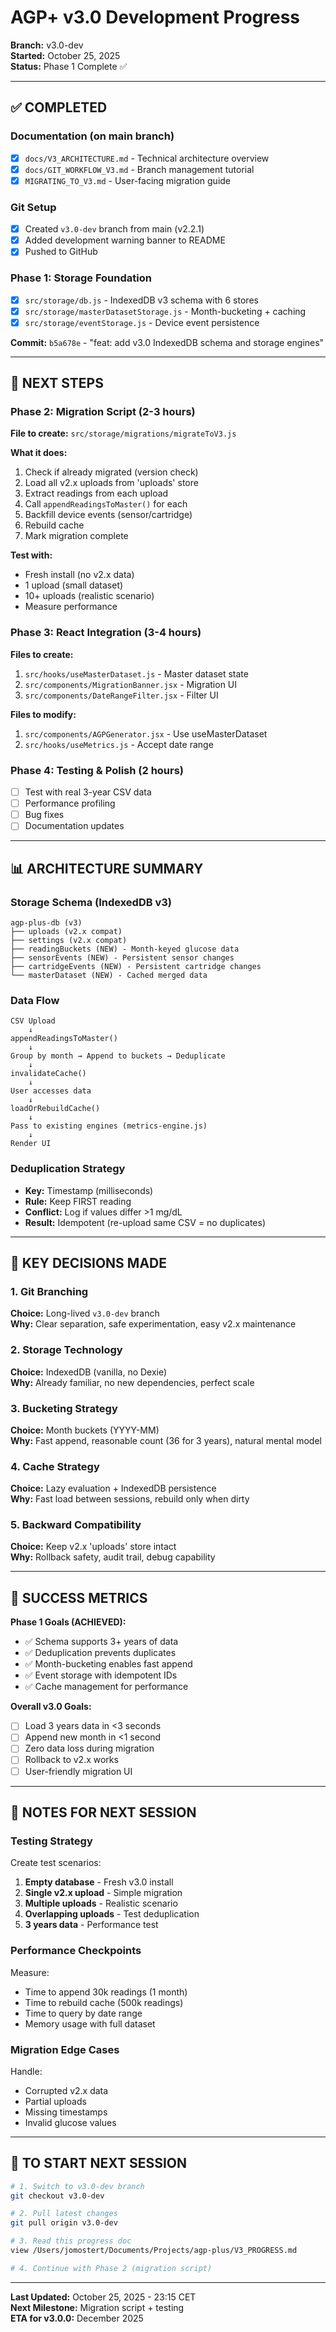 # AGP+ v3.0 Development Progress

**Branch:** v3.0-dev  
**Started:** October 25, 2025  
**Status:** Phase 1 Complete ✅

---

## ✅ COMPLETED

### Documentation (on main branch)
- [x] `docs/V3_ARCHITECTURE.md` - Technical architecture overview
- [x] `docs/GIT_WORKFLOW_V3.md` - Branch management tutorial
- [x] `MIGRATING_TO_V3.md` - User-facing migration guide

### Git Setup
- [x] Created `v3.0-dev` branch from main (v2.2.1)
- [x] Added development warning banner to README
- [x] Pushed to GitHub

### Phase 1: Storage Foundation
- [x] `src/storage/db.js` - IndexedDB v3 schema with 6 stores
- [x] `src/storage/masterDatasetStorage.js` - Month-bucketing + caching
- [x] `src/storage/eventStorage.js` - Device event persistence

**Commit:** `b5a678e` - "feat: add v3.0 IndexedDB schema and storage engines"

---

## 🚧 NEXT STEPS

### Phase 2: Migration Script (2-3 hours)

**File to create:** `src/storage/migrations/migrateToV3.js`

**What it does:**
1. Check if already migrated (version check)
2. Load all v2.x uploads from 'uploads' store
3. Extract readings from each upload
4. Call `appendReadingsToMaster()` for each
5. Backfill device events (sensor/cartridge)
6. Rebuild cache
7. Mark migration complete

**Test with:**
- Fresh install (no v2.x data)
- 1 upload (small dataset)
- 10+ uploads (realistic scenario)
- Measure performance

### Phase 3: React Integration (3-4 hours)

**Files to create:**
1. `src/hooks/useMasterDataset.js` - Master dataset state
2. `src/components/MigrationBanner.jsx` - Migration UI
3. `src/components/DateRangeFilter.jsx` - Filter UI

**Files to modify:**
1. `src/components/AGPGenerator.jsx` - Use useMasterDataset
2. `src/hooks/useMetrics.js` - Accept date range

### Phase 4: Testing & Polish (2 hours)

- [ ] Test with real 3-year CSV data
- [ ] Performance profiling
- [ ] Bug fixes
- [ ] Documentation updates

---

## 📊 ARCHITECTURE SUMMARY

### Storage Schema (IndexedDB v3)

```
agp-plus-db (v3)
├── uploads (v2.x compat)
├── settings (v2.x compat)
├── readingBuckets (NEW) - Month-keyed glucose data
├── sensorEvents (NEW) - Persistent sensor changes
├── cartridgeEvents (NEW) - Persistent cartridge changes
└── masterDataset (NEW) - Cached merged data
```

### Data Flow

```
CSV Upload
    ↓
appendReadingsToMaster()
    ↓
Group by month → Append to buckets → Deduplicate
    ↓
invalidateCache()
    ↓
User accesses data
    ↓
loadOrRebuildCache()
    ↓
Pass to existing engines (metrics-engine.js)
    ↓
Render UI
```

### Deduplication Strategy

- **Key:** Timestamp (milliseconds)
- **Rule:** Keep FIRST reading
- **Conflict:** Log if values differ >1 mg/dL
- **Result:** Idempotent (re-upload same CSV = no duplicates)

---

## 🔧 KEY DECISIONS MADE

### 1. Git Branching
**Choice:** Long-lived `v3.0-dev` branch  
**Why:** Clear separation, safe experimentation, easy v2.x maintenance

### 2. Storage Technology
**Choice:** IndexedDB (vanilla, no Dexie)  
**Why:** Already familiar, no new dependencies, perfect scale

### 3. Bucketing Strategy
**Choice:** Month buckets (YYYY-MM)  
**Why:** Fast append, reasonable count (36 for 3 years), natural mental model

### 4. Cache Strategy
**Choice:** Lazy evaluation + IndexedDB persistence  
**Why:** Fast load between sessions, rebuild only when dirty

### 5. Backward Compatibility
**Choice:** Keep v2.x 'uploads' store intact  
**Why:** Rollback safety, audit trail, debug capability

---

## 🎯 SUCCESS METRICS

**Phase 1 Goals (ACHIEVED):**
- ✅ Schema supports 3+ years of data
- ✅ Deduplication prevents duplicates
- ✅ Month-bucketing enables fast append
- ✅ Event storage with idempotent IDs
- ✅ Cache management for performance

**Overall v3.0 Goals:**
- [ ] Load 3 years data in <3 seconds
- [ ] Append new month in <1 second
- [ ] Zero data loss during migration
- [ ] Rollback to v2.x works
- [ ] User-friendly migration UI

---

## 📝 NOTES FOR NEXT SESSION

### Testing Strategy

Create test scenarios:
1. **Empty database** - Fresh v3.0 install
2. **Single v2.x upload** - Simple migration
3. **Multiple uploads** - Realistic scenario
4. **Overlapping uploads** - Test deduplication
5. **3 years data** - Performance test

### Performance Checkpoints

Measure:
- Time to append 30k readings (1 month)
- Time to rebuild cache (500k readings)
- Time to query by date range
- Memory usage with full dataset

### Migration Edge Cases

Handle:
- Corrupted v2.x data
- Partial uploads
- Missing timestamps
- Invalid glucose values

---

## 🚀 TO START NEXT SESSION

```bash
# 1. Switch to v3.0-dev branch
git checkout v3.0-dev

# 2. Pull latest changes
git pull origin v3.0-dev

# 3. Read this progress doc
view /Users/jomostert/Documents/Projects/agp-plus/V3_PROGRESS.md

# 4. Continue with Phase 2 (migration script)
```

---

**Last Updated:** October 25, 2025 - 23:15 CET  
**Next Milestone:** Migration script + testing  
**ETA for v3.0.0:** December 2025
